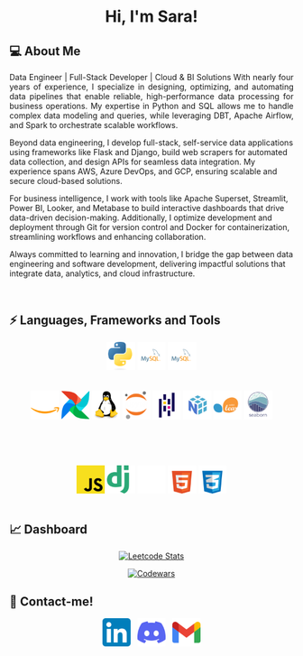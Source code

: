 <h1 align="center">Hi, I'm Sara!</h1>   
<h2> 💻 About Me </h2>
<p align="justify">
Data Engineer | Full-Stack Developer | Cloud & BI Solutions
With nearly four years of experience, I specialize in designing, optimizing, and automating data pipelines that enable reliable, high-performance data processing for business operations. My expertise in Python and SQL allows me to handle complex data modeling and queries, while leveraging DBT, Apache Airflow, and Spark to orchestrate scalable workflows.

Beyond data engineering, I develop full-stack, self-service data applications using frameworks like Flask and Django, build web scrapers for automated data collection, and design APIs for seamless data integration. My experience spans AWS, Azure DevOps, and GCP, ensuring scalable and secure cloud-based solutions.

For business intelligence, I work with tools like Apache Superset, Streamlit, Power BI, Looker, and Metabase to build interactive dashboards that drive data-driven decision-making. Additionally, I optimize development and deployment through Git for version control and Docker for containerization, streamlining workflows and enhancing collaboration.

Always committed to learning and innovation, I bridge the gap between data engineering and software development, delivering impactful solutions that integrate data, analytics, and cloud infrastructure.
</p>
<br>
<h2>⚡ Languages, Frameworks and Tools </h2>


<div align="center">

  <!-- Python -->
  <picture >
  <source media="(prefers-color-scheme: light)" srcset="img/python-light.svg" 
    style="max-width:50px; max-height:50px;">
  <source media="(prefers-color-scheme: dark)" srcset="img/python-dark.svg" 
     style="max-width:50px; max-height:50px;">
  <img src="img/python-dark.svg"style="max-width:50px; max-height:50px;">
  </picture>

  <!-- mysql -->
  <picture>
  <source media="(prefers-color-scheme: light)" srcset="img/mysql-light.svg" 
    style="max-width:50px; max-height:50px;">
  <source media="(prefers-color-scheme: dark)" srcset="img/mysql-dark.svg" 
     style="max-width:50px; max-height:50px;">
  <img src="img/mysql-dark.svg"style="max-width:50px; max-height:50px;">
  </picture>
  
  <!-- postgres -->
  <picture>
  <source media="(prefers-color-scheme: light)" srcset="img/postgres-light.svg" 
    style="max-width:50px; max-height:50px;">
  <source media="(prefers-color-scheme: dark)" srcset="img/postgres-dark.svg" 
     style="max-width:50px; max-height:50px;">
  <img src="img/mysql-dark.svg"style="max-width:50px; max-height:50px;">
  </picture>
  <br><br><br>

  <!-- amazon-web-services -->
  <picture>
  <source media="(prefers-color-scheme: light)" srcset="img/amazon-web-services-light.svg" 
    style="max-width:50px; max-height:50px;">
  <source media="(prefers-color-scheme: dark)" srcset="img/amazon-web-services-dark.svg" 
     style="max-width:50px; max-height:50px;">
  <img src="img/amazon-web-services-dark.svg"style="max-width:50px; max-height:50px;">
  </picture>

  <!-- airflow -->
  <picture>
  <source media="(prefers-color-scheme: light)" srcset="img/airflow-light.svg" 
    style="max-width:50px; max-height:50px;">
  <source media="(prefers-color-scheme: dark)" srcset="img/airflow-dark.svg" 
     style="max-width:50px; max-height:50px;">
  <img src="img/airflow-dark.svg"style="max-width:50px; max-height:50px;">
  </picture>

        
  <!-- linux -->
  <picture>
  <source media="(prefers-color-scheme: light)" srcset="img/linux-light.svg" 
    style="max-width:50px; max-height:50px;">
  <source media="(prefers-color-scheme: dark)" srcset="img/linux-dark.svg" 
     style="max-width:50px; max-height:50px;">
  <img src="img/linux-dark.svg"style="max-width:50px; max-height:50px;">
  </picture>
  

        
  <!-- jupyter -->
  <picture>
  <source media="(prefers-color-scheme: light)" srcset="img/jupyter-light.svg" 
    style="max-width:50px; max-height:50px;">
  <source media="(prefers-color-scheme: dark)" srcset="img/jupyter-dark.svg" 
     style="max-width:50px; max-height:50px;">
  <img src="img/jupyter-dark.svg"style="max-width:50px; max-height:50px;">
  </picture>

        
  <!-- pandas -->
  <picture>
  <source media="(prefers-color-scheme: light)" srcset="img/pandas-light.svg" 
    style="max-width:50px; max-height:50px;">
  <source media="(prefers-color-scheme: dark)" srcset="img/pandas-dark.svg" 
     style="max-width:50px; max-height:50px;">
  <img src="img/pandas-dark.svg"style="max-width:50px; max-height:50px;">
  </picture>

        
  <!-- numpy -->
  <picture>
  <source media="(prefers-color-scheme: light)" srcset="img/numpy-light.svg" 
    style="max-width:50px; max-height:50px;">
  <source media="(prefers-color-scheme: dark)" srcset="img/numpy-dark.svg" 
     style="max-width:50px; max-height:50px;">
  <img src="img/numpy-dark.svg"style="max-width:50px; max-height:50px;">
  </picture>

        
  <!-- scikit-learn -->
  <picture>
  <source media="(prefers-color-scheme: light)" srcset="img/scikit-learn-light.svg" 
    style="max-width:50px; max-height:50px;">
  <source media="(prefers-color-scheme: dark)" srcset="img/scikit-learn-dark.svg" 
     style="max-width:50px; max-height:50px;">
  <img src="img/scikit-learn-dark.svg"style="max-width:50px; max-height:50px;">
  </picture>

        
  <!-- seaborn -->
  <picture>
  <source media="(prefers-color-scheme: light)" srcset="img/seaborn-light.svg" 
    style="max-width:50px; max-height:50px;">
  <source media="(prefers-color-scheme: dark)" srcset="img/seaborn-dark.svg" 
     style="max-width:50px; max-height:50px;">
  <img src="img/seaborn-dark.svg"style="max-width:50px; max-height:50px;">
  </picture>

  <br><br><br>


  <!-- javascript -->
  <picture>
  <source media="(prefers-color-scheme: light)" srcset="img/javascript-light.svg" 
    style="max-width:50px; max-height:50px;">
  <source media="(prefers-color-scheme: dark)" srcset="img/javascript-dark.svg" 
     style="max-width:50px; max-height:50px;">
  <img src="img/javascript-dark.svg"style="max-width:50px; max-height:50px;">
  </picture>

        
  <!-- django -->
  <picture>
  <source media="(prefers-color-scheme: light)" srcset="img/django-light.svg" 
    style="max-width:50px; max-height:50px;">
  <source media="(prefers-color-scheme: dark)" srcset="img/django-dark.svg" 
     style="max-width:50px; max-height:50px;">
  <img src="img/django-dark.svg"style="max-width:50px; max-height:50px;">
  </picture>

        
  <!-- flask -->
  <picture>
  <source media="(prefers-color-scheme: light)" srcset="img/flask-light.svg" 
    style="max-width:50px; max-height:50px;">
  <source media="(prefers-color-scheme: dark)" srcset="img/flask-dark.svg" 
     style="max-width:50px; max-height:50px;">
  <img src="img/flask-dark.svg"style="max-width:50px; max-height:50px;">
  </picture>

        
  <!-- html5 -->
  <picture>
  <source media="(prefers-color-scheme: light)" srcset="img/html5-light.svg" 
    style="max-width:50px; max-height:50px;">
  <source media="(prefers-color-scheme: dark)" srcset="img/html5-dark.svg" 
     style="max-width:50px; max-height:50px;">
  <img src="img/html5-dark.svg"style="max-width:50px; max-height:50px;">
  </picture>

        
  <!-- css3 -->
  <picture>
  <source media="(prefers-color-scheme: light)" srcset="img/css3-light.svg" 
    style="max-width:50px; max-height:50px;">
  <source media="(prefers-color-scheme: dark)" srcset="img/css3-dark.svg" 
     style="max-width:50px; max-height:50px;">
  <img src="img/css3-dark.svg"style="max-width:50px; max-height:50px;">
  </picture>

</div>
  

<br>
<h2> 📈 Dashboard </h2>

<p align="center" dir="auto"><a target="_blank" rel="noopener noreferrer nofollow" href="https://camo.githubusercontent.com/2bb651c9029b2345d710efa460f914aae383122df7b701e715f76da78d3374e9/68747470733a2f2f6c656574636172642e6a61636f626c696e2e636f6f6c2f736172616466727a"><img src="https://camo.githubusercontent.com/2bb651c9029b2345d710efa460f914aae383122df7b701e715f76da78d3374e9/68747470733a2f2f6c656574636172642e6a61636f626c696e2e636f6f6c2f736172616466727a" alt="Leetcode Stats" data-canonical-src="https://leetcard.jacoblin.cool/saradfrz" style="max-width: 100%;"></a></p>
<p align="center" dir="auto"><a target="_blank" rel="noopener noreferrer nofollow" href="https://camo.githubusercontent.com/2e55ba88dea78085e82dc0aadbddd9120c4fa2c7938beb55d33cafc96e748ec0/68747470733a2f2f6769746875622e7232762e63682f636f6465776172733f757365723d736172616466727a267374726f6b653d253233464234353730"><img src="https://camo.githubusercontent.com/2e55ba88dea78085e82dc0aadbddd9120c4fa2c7938beb55d33cafc96e748ec0/68747470733a2f2f6769746875622e7232762e63682f636f6465776172733f757365723d736172616466727a267374726f6b653d253233464234353730" alt="Codewars" data-canonical-src="https://github.r2v.ch/codewars?user=saradfrz&amp;stroke=%23FB4570" style="max-width: 100%;"></a></p>


<h2> 💬 Contact-me! </h2>
<p align="center">
  <a href="https://www.linkedin.com/in/saradfrz/" style="text-decoration: none !important;">
    <img src="img/linkedin-dark.svg" alt="linkedin-saradfrz" class="social-media" style="max-width:50px; max-height:50px;">
  </a>&nbsp;
  <a href="https://discordapp.com/users/702235784794734631" style="text-decoration: none !important;">
    <img src="img/discord-dark.svg" alt="discord-saradfrz"  class="social-media" style="max-width:50px; max-height:50px;">
  </a>&nbsp;
  <a href="mailto:saradfrz@gmail.com" style="text-decoration: none !important;">
    <img src="img/gmail-dark.svg" alt="gmail-saradfrz" class="social-media" style="max-width:50px; max-height:50px;">
  </a>
</p>
